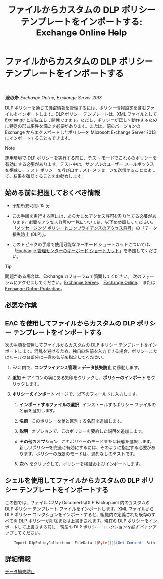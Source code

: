 ﻿---
title: 'ファイルからカスタムの DLP ポリシー テンプレートをインポートする: Exchange Online Help'
TOCTitle: ファイルからカスタムの DLP ポリシー テンプレートをインポートする
ms:assetid: 83f49dbd-f9b1-498e-b548-1529c5e1ccdb
ms:mtpsurl: https://technet.microsoft.com/ja-jp/library/JJ150531(v=EXCHG.150)
ms:contentKeyID: 48269054
ms.date: 05/22/2018
mtps_version: v=EXCHG.150
ms.translationtype: HT
---

# ファイルからカスタムの DLP ポリシー テンプレートをインポートする

 

_**適用先:** Exchange Online, Exchange Server 2013_

DLP ポリシーを通じて機密情報を管理するには、ポリシー情報設定を含むファイルをインポートします。DLP ポリシー テンプレートは、XML ファイルとして Exchange とは独立して開発できます。ただし、ポリシーが正しく動作するために特定の形式要件を満たす必要があります。または、前のバージョンの Exchange からエクスポートしたポリシーを Microsoft Exchange Server 2013 にインポートすることもできます。


> [!NOTE]
> 運用環境で DLP ポリシーを実行する前に、テスト モードでこれらのポリシーを有効にする必要があります。テスト中は、サンプルのユーザー メールボックスを構成し、テスト ポリシーを呼び出すテスト メッセージを送信することによって、結果を確認することをお勧めします。



## 始める前に把握しておくべき情報

  - 予想所要時間: 15 分

  - この手順を実行する際には、あらかじめアクセス許可を割り当てる必要があります。必要なアクセス許可の一覧については、以下を参照してください。「[メッセージング ポリシーとコンプライアンスのアクセス許可](messaging-policy-and-compliance-permissions-exchange-2013-help.md)」の「データ損失防止 (DLP)」。

  - このトピックの手順で使用可能なキーボード ショートカットについては、「[Exchange 管理センターのキーボード ショートカット](keyboard-shortcuts-in-the-exchange-admin-center-exchange-online-protection-help.md)」を参照してください。


> [!TIP]
> 問題がある場合は、Exchange のフォーラムで質問してください。 次のフォーラムにアクセスしてください。<A href="https://go.microsoft.com/fwlink/p/?linkid=60612">Exchange Server</A>、 <A href="https://go.microsoft.com/fwlink/p/?linkid=267542">Exchange Online</A>、 または <A href="https://go.microsoft.com/fwlink/p/?linkid=285351">Exchange Online Protection</A>。



## 必要な作業

## EAC を使用してファイルからカスタムの DLP ポリシー テンプレートをインポートする

次の手順を使用してファイルからカスタムの DLP ポリシー テンプレートをインポートします。混乱を避けるため、独自の名前を入力できる場合、ポリシーまたはルールの各部分に一意の名前を指定してください。

1.  EAC 内で、**コンプライアンス管理** \> **データ損失防止** に移動します。

2.  <strong>追加</strong> ![\[追加\] アイコン](images/JJ218640.c1e75329-d6d7-4073-a27d-498590bbb558(EXCHG.150).gif "[追加] アイコン") アイコンの横にある矢印をクリックし、<strong>ポリシーのインポート</strong> をクリックします。

3.  <strong>ポリシーのインポート</strong> ページで、以下のフィールドに入力します。
    
    1.  <strong>インポートするファイルの選択</strong>   インストールするポリシー ファイルの名前を追加します。
    
    2.  <strong>名前</strong>   このポリシーを他と区別する名前を追加します。
    
    3.  <strong>説明</strong>   オプションで、このポリシーを要約した説明を追加します。
    
    4.  <strong>その他のオプション</strong>   このポリシーのモードまたは状態を選択します。新しいポリシーを完全に有効にするには、そのように指定する必要があります。ポリシーの既定のモードは、通知なしのテストです。
    
    5.  <strong>次へ</strong> をクリックして、ポリシーを検証およびインポートします。

## シェルを使用してファイルからカスタムの DLP ポリシー テンプレートをインポートする

この例では、ファイル C:\\My Documents\\DLP Backup.xml 内のカスタムの DLP ポリシー テンプレート ファイルをインポートします。XML ファイルから DLP ポリシー コレクションをインポートすると、組織内で定義された既存のすべての DLP ポリシーが削除または上書きされます。現在の DLP ポリシーをインポートして上書きする前に、現在の DLP ポリシー コレクションを必ずバックアップしてください。

```powershell
    Import-DlpPolicyCollection -FileData ([Byte[]]$(Get-Content -Path " C:\My Documents\DLP Backup.xml " -Encoding Byte -ReadCount 0))
```

## 詳細情報

[データ損失防止](https://docs.microsoft.com/ja-jp/exchange/security-and-compliance/data-loss-prevention/data-loss-prevention)

